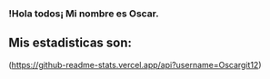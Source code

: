 ### !Hola todos¡ Mi nombre es Oscar.

## Mis estadisticas son:
(https://github-readme-stats.vercel.app/api?username=Oscargit12)

